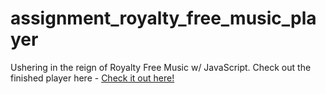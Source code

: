 # assignment_royalty_free_music_player
Ushering in the reign of Royalty Free Music w/ JavaScript.
Check out the finished player here - [Check it out here!](https://friendly-star.surge.sh/)
